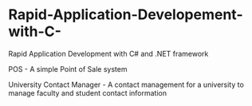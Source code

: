 # Rapid-Application-Developement-with-C-
 Rapid Application Development with C# and .NET framework 

POS - A simple Point of Sale system

University Contact Manager - A contact management for a university to manage faculty and student contact information
